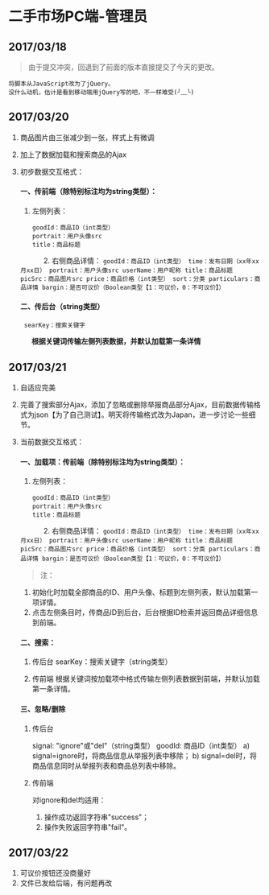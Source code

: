 # 二手市场PC端-管理员

## 2017/03/18
>由于提交冲突，回退到了前面的版本直接提交了今天的更改。

	将脚本从JavaScript改为了jQuery。
	没什么动机，估计是看到移动端用jQuery写的吧，不一样难受(╯﹏╰)


## 2017/03/20
1. 商品图片由三张减少到一张，样式上有微调

2. 加上了数据加载和搜索商品的Ajax

3. 初步数据交互格式：


	#### 一、传前端（除特别标注均为string类型）： 	
	1. 左侧列表：
		```
		goodId：商品ID（int类型）
		portrait：用户头像src
		title：商品标题
		```
	　　　
	2. 右侧商品详情： 
		```
		goodId：商品ID（int类型）
		time：发布日期（xx年xx月xx日）
		portrait：用户头像src
		userName：用户昵称
		title：商品标题
		picSrc：商品图片src
		price：商品价格（int类型）
		sort：分类
		particulars：商品详情
		bargin：是否可议价（Boolean类型【1：可议价，0：不可议价】）
		```

	#### 二、传后台（string类型） 
		searKey：搜索关键字
　　　
	**根据关键词传输左侧列表数据，并默认加载第一条详情**
　　　　

## 2017/03/21
1. 自适应完美

2. 完善了搜索部分Ajax，添加了忽略或删除举报商品部分Ajax，目前数据传输格式为json【为了自己测试】。明天将传输格式改为Japan，进一步讨论一些细节。

3. 当前数据交互格式：
	#### 一、加载项：传前端（除特别标注均为string类型）：
	1. 左侧列表：
		```
		goodId：商品ID（int类型）
		portrait：用户头像src
		title：商品标题
		```
	　　　
	2. 右侧商品详情：
		```
		goodId：商品ID（int类型）
		time：发布日期（xx年xx月xx日）
		portrait：用户头像src
		userName：用户昵称
		title：商品标题
		picSrc：商品图片src
		price：商品价格（int类型）
		sort：分类
		particulars：商品详情
		bargin：是否可议价（Boolean类型【1：可议价，0：不可议价】）
		```
	　　　
	>注：
	1. 初始化时加载全部商品的ID、用户头像、标题到左侧列表，默认加载第一项详情。
	2. 点击左侧条目时，传商品ID到后台，后台根据ID检索并返回商品详细信息到前端。
　　　
	#### 二、搜索：
	1. 传后台
		searKey：搜索关键字（string类型）

	2. 传前端
		根据关键词按加载项中格式传输左侧列表数据到前端，并默认加载第一条详情。
	　　　
	#### 三、忽略/删除
	1. 传后台

		signal:  "ignore"或"del"（string类型）
		goodId: 商品ID（int类型）
		a) signal=ignore时，将商品信息从举报列表中移除；
		b) signal=del时，将商品信息同时从举报列表和商品总列表中移除。

	2. 传前端

		对ignore和del均适用：
		1. 操作成功返回字符串"success"；
		2. 操作失败返回字符串"fail"。
　　　
## 2017/03/22
1. 可议价按钮还没商量好
2. 文件已发给后端，有问题再改